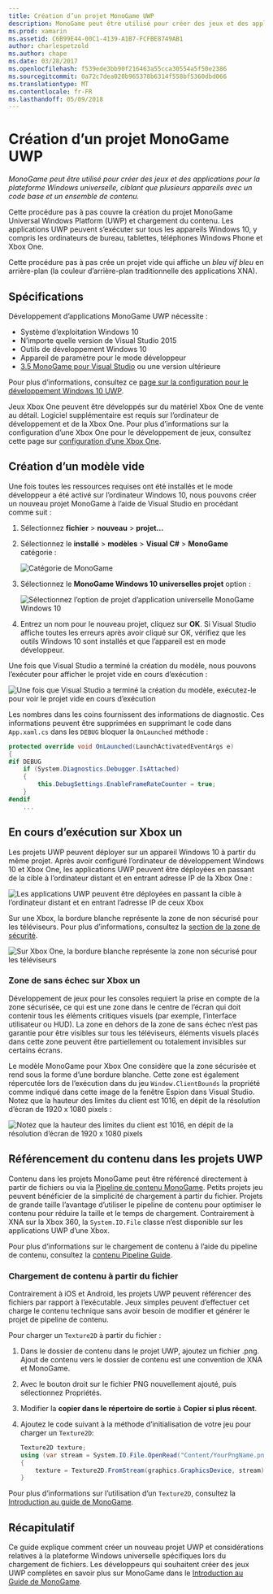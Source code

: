 ```yaml
---
title: Création d’un projet MonoGame UWP
description: MonoGame peut être utilisé pour créer des jeux et des applications pour la plateforme Windows universelle, ciblant que plusieurs appareils avec un code base et un ensemble de contenu.
ms.prod: xamarin
ms.assetid: C6B99E44-00C1-4139-A1B7-FCFBE8749AB1
author: charlespetzold
ms.author: chape
ms.date: 03/28/2017
ms.openlocfilehash: f539ede3bb90f216463a55cca30554a5f50e2386
ms.sourcegitcommit: 0a72c7dea020b965378b6314f558bf5360dbd066
ms.translationtype: MT
ms.contentlocale: fr-FR
ms.lasthandoff: 05/09/2018
---
```

# <a name="creating-a-monogame-uwp-project"></a>Création d’un projet MonoGame UWP

_MonoGame peut être utilisé pour créer des jeux et des applications pour la plateforme Windows universelle, ciblant que plusieurs appareils avec un code base et un ensemble de contenu._

Cette procédure pas à pas couvre la création du projet MonoGame Universal Windows Platform (UWP) et chargement du contenu. Les applications UWP peuvent s’exécuter sur tous les appareils Windows 10, y compris les ordinateurs de bureau, tablettes, téléphones Windows Phone et Xbox One.

Cette procédure pas à pas crée un projet vide qui affiche un *bleu vif bleu* en arrière-plan (la couleur d’arrière-plan traditionnelle des applications XNA).

## <a name="requirements"></a>Spécifications

Développement d’applications MonoGame UWP nécessite :

- Système d’exploitation Windows 10
- N’importe quelle version de Visual Studio 2015
- Outils de développement Windows 10
- Appareil de paramètre pour le mode développeur
- [3.5 MonoGame pour Visual Studio](http://www.monogame.net/2016/03/17/monogame-3-5/) ou une version ultérieure

Pour plus d’informations, consultez ce [page sur la configuration pour le développement Windows 10 UWP](https://msdn.microsoft.com/windows/uwp/get-started/get-set-up).

Jeux Xbox One peuvent être développés sur du matériel Xbox One de vente au détail. Logiciel supplémentaire est requis sur l’ordinateur de développement et de la Xbox One. Pour plus d’informations sur la configuration d’une Xbox One pour le développement de jeux, consultez cette page sur [configuration d’une Xbox One](https://msdn.microsoft.com/windows/uwp/xbox-apps/index).

## <a name="creating-an-empty-template"></a>Création d’un modèle vide

Une fois toutes les ressources requises ont été installés et le mode développeur a été activé sur l’ordinateur Windows 10, nous pouvons créer un nouveau projet MonoGame à l’aide de Visual Studio en procédant comme suit :

1. Sélectionnez **fichier** > **nouveau** > **projet...**
1. Sélectionnez le **installé** > **modèles** > **Visual C#** > **MonoGame** catégorie : 

    ![](uwp-images/image1.png "Catégorie de MonoGame")

1. Sélectionnez le **MonoGame Windows 10 universelles projet** option : 

    ![](uwp-images/image2.png "Sélectionnez l’option de projet d’application universelle MonoGame Windows 10")

1. Entrez un nom pour le nouveau projet, cliquez sur **OK**.
Si Visual Studio affiche toutes les erreurs après avoir cliqué sur OK, vérifiez que les outils Windows 10 sont installés et que l’appareil est en mode développeur.

Une fois que Visual Studio a terminé la création du modèle, nous pouvons l’exécuter pour afficher le projet vide en cours d’exécution :

![](uwp-images/image3.png "Une fois que Visual Studio a terminé la création du modèle, exécutez-le pour voir le projet vide en cours d’exécution")

Les nombres dans les coins fournissent des informations de diagnostic. Ces informations peuvent être supprimées en supprimant le code dans `App.xaml.cs` dans les `DEBUG` bloquer la `OnLaunched` méthode :


```csharp
protected override void OnLaunched(LaunchActivatedEventArgs e)
{
#if DEBUG
    if (System.Diagnostics.Debugger.IsAttached)
    {
        this.DebugSettings.EnableFrameRateCounter = true;
    }
#endif
    ...
```

## <a name="running-on-xbox-one"></a>En cours d’exécution sur Xbox un

Les projets UWP peuvent déployer sur un appareil Windows 10 à partir du même projet. Après avoir configuré l’ordinateur de développement Windows 10 et Xbox One, les applications UWP peuvent être déployées en passant de la cible à l’ordinateur distant et en entrant adresse IP de la Xbox One :

![](uwp-images/remote.png "Les applications UWP peuvent être déployées en passant la cible à l’ordinateur distant et en entrant l’adresse IP de ceux Xbox")

Sur une Xbox, la bordure blanche représente la zone de non sécurisé pour les téléviseurs. Pour plus d’informations, consultez la [section de la zone de sécurité](#Safe_Area_on_Xbox_One).

![](uwp-images/safearea.png "Sur Xbox One, la bordure blanche représente la zone non sécurisé pour les téléviseurs")

### <a name="safe-area-on-xbox-one"></a>Zone de sans échec sur Xbox un

Développement de jeux pour les consoles requiert la prise en compte de la zone sécurisée, ce qui est une zone dans le centre de l’écran qui doit contenir tous les éléments critiques visuels (par exemple, l’interface utilisateur ou HUD). La zone en dehors de la zone de sans échec n’est pas garantie pour être visibles sur tous les téléviseurs, éléments visuels placés dans cette zone peuvent être partiellement ou totalement invisibles sur certains écrans.

Le modèle MonoGame pour Xbox One considère que la zone sécurisée et rend sous la forme d’une bordure blanche. Cette zone est également répercutée lors de l’exécution dans du jeu `Window.ClientBounds` la propriété comme indiqué dans cette image de la fenêtre Espion dans Visual Studio. Notez que la hauteur des limites du client est 1016, en dépit de la résolution d’écran de 1920 x 1080 pixels :

![](uwp-images/clientbounds.png "Notez que la hauteur des limites du client est 1016, en dépit de la résolution d’écran de 1920 x 1080 pixels")

## <a name="referencing-content-in-uwp-projects"></a>Référencement du contenu dans les projets UWP

Contenu dans les projets MonoGame peut être référencé directement à partir de fichiers ou via la [Pipeline de contenu MonoGame](~/graphics-games/cocossharp/content-pipeline/index.md). Petits projets jeu peuvent bénéficier de la simplicité de chargement à partir du fichier. Projets de grande taille l’avantage d’utiliser le pipeline de contenu pour optimiser le contenu pour réduire la taille et le temps de chargement. Contrairement à XNA sur la Xbox 360, la `System.IO.File` classe n’est disponible sur les applications UWP d’une Xbox.

Pour plus d’informations sur le chargement de contenu à l’aide du pipeline de contenu, consultez la [contenu Pipeline Guide](~/graphics-games/cocossharp/content-pipeline/index.md). 

### <a name="loading-content-from-file"></a>Chargement de contenu à partir du fichier

Contrairement à iOS et Android, les projets UWP peuvent référencer des fichiers par rapport à l’exécutable. Jeux simples peuvent d’effectuer cet charge le contenu technique sans avoir besoin de modifier et générer le projet de pipeline de contenu.

Pour charger un `Texture2D` à partir du fichier :

1. Dans le dossier de contenu dans le projet UWP, ajoutez un fichier .png. Ajout de contenu vers le dossier de contenu est une convention de XNA et MonoGame.
1. Avec le bouton droit sur le fichier PNG nouvellement ajouté, puis sélectionnez Propriétés.
1. Modifier la **copier dans le répertoire de sortie** à **Copier si plus récent**.
1. Ajoutez le code suivant à la méthode d’initialisation de votre jeu pour charger un `Texture2D`:

    ```csharp
    Texture2D texture;
    using (var stream = System.IO.File.OpenRead("Content/YourPngName.png"))
    {
        texture = Texture2D.FromStream(graphics.GraphicsDevice, stream);
    }
    ```

Pour plus d’informations sur l’utilisation d’un `Texture2D`, consultez la [Introduction au guide de MonoGame](~/graphics-games/monogame/introduction/index.md).

## <a name="summary"></a>Récapitulatif

Ce guide explique comment créer un nouveau projet UWP et considérations relatives à la plateforme Windows universelle spécifiques lors du chargement de fichiers. Les développeurs qui souhaitent créer des jeux UWP complètes en savoir plus sur MonoGame dans le [Introduction au Guide de MonoGame](~/graphics-games/monogame/introduction/index.md).
